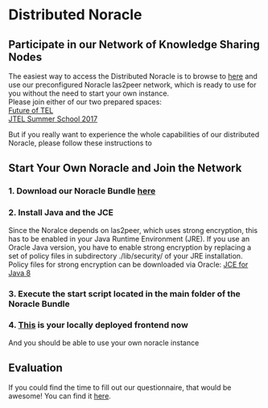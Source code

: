 # Distributed Noracle

## Participate in our Network of Knowledge Sharing Nodes
The easiest way to access the Distributed Noracle is to browse to [here](http://dbis.rwth-aachen.de/noracle/) and use our preconfigured Noracle las2peer network, which is ready to use for you without the need to start your own instance.  
Please join either of our two prepared spaces:  
[Future of TEL](todo)  
[JTEL Summer School 2017](todo)  

But if you really want to experience the whole capabilities of our distributed Noracle, please follow these instructions to

## Start Your Own Noracle and Join the Network

### 1. Download our Noracle Bundle [here](https://github.com/Distributed-Noracle/Distributed-Noracle.github.io/raw/master/noracle%20peer.zip)

### 2. Install Java and the JCE
Since the Noralce depends on las2peer, which uses strong encryption, this has to be enabled in your Java Runtime Environment (JRE).
If you use an Oracle Java version, you have to enable strong encryption by replacing a set of policy files in subdirectory ./lib/security/ of your JRE installation.
Policy files for strong encryption can be downloaded via Oracle:
[JCE for Java 8](http://www.oracle.com/technetwork/java/javase/downloads/jce8-download-2133166.html "JCE-8")

### 3. Execute the start script located in the main folder of the Noracle Bundle

### 4. [This](http://localhost:9082/fileservice/v2.2.0/files/noracle/index.html) is your locally deployed frontend now
And you should be able to use your own noracle instance

## Evaluation
If you could find the time to fill out our questionnaire, that would be awesome!
You can find it [here](https://goo.gl/forms/jCg3XDfo0v8cmflf1).
